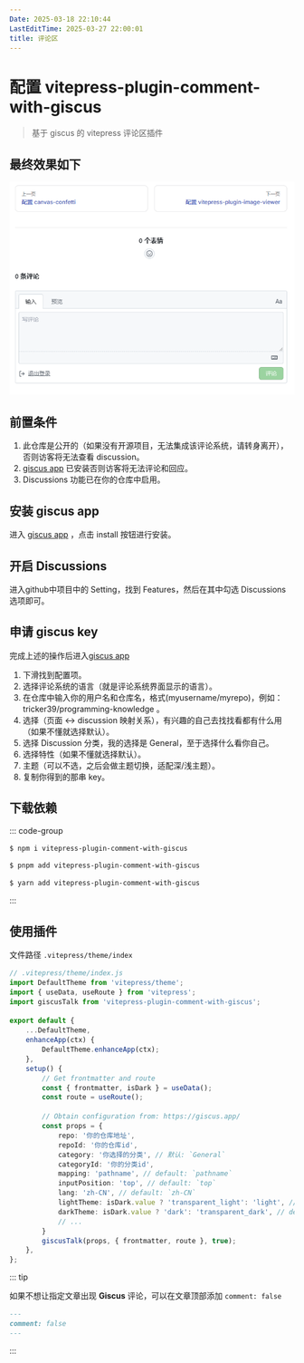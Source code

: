 ```yaml
---
Date: 2025-03-18 22:10:44
LastEditTime: 2025-03-27 22:00:01
title: 评论区
---
```


# 配置 vitepress-plugin-comment-with-giscus

> 基于 giscus 的 vitepress 评论区插件


## 最终效果如下

![giscus](./assets/giscus.png)

## 前置条件

1. 此仓库是公开的（如果没有开源项目，无法集成该评论系统，请转身离开），否则访客将无法查看 discussion。
2. [giscus app](https://github.com/apps/giscus) 已安装否则访客将无法评论和回应。
3. Discussions 功能已在你的仓库中启用。

## 安装 giscus app

进入 [giscus app](https://github.com/apps/giscus) ，点击 install 按钮进行安装。

## 开启 Discussions

进入github中项目中的 Setting，找到 Features，然后在其中勾选 Discussions 选项即可。

## 申请 giscus key

完成上述的操作后进入[giscus app](https://github.com/apps/giscus)

1. 下滑找到配置项。
2. 选择评论系统的语言（就是评论系统界面显示的语言）。
3. 在仓库中输入你的用户名和仓库名，格式(myusername/myrepo)，例如：tricker39/programming-knowledge 。
4. 选择（页面 ↔️ discussion 映射关系），有兴趣的自己去找找看都有什么用（如果不懂就选择默认）。
5. 选择 Discussion 分类，我的选择是 General，至于选择什么看你自己。
6. 选择特性（如果不懂就选择默认）。
7. 主题（可以不选，之后会做主题切换，适配深/浅主题）。
8. 复制你得到的那串 key。


## 下载依赖
::: code-group

```sh [npm]
$ npm i vitepress-plugin-comment-with-giscus
```

```sh [pnpm]
$ pnpm add vitepress-plugin-comment-with-giscus
```

```sh [yarn]
$ yarn add vitepress-plugin-comment-with-giscus
```

:::


## 使用插件

文件路径 `.vitepress/theme/index`

```typescript
// .vitepress/theme/index.js
import DefaultTheme from 'vitepress/theme';
import { useData, useRoute } from 'vitepress';
import giscusTalk from 'vitepress-plugin-comment-with-giscus';

export default {
    ...DefaultTheme,
    enhanceApp(ctx) {
        DefaultTheme.enhanceApp(ctx);
    },
    setup() {
        // Get frontmatter and route
        const { frontmatter, isDark } = useData();
        const route = useRoute();
        
        // Obtain configuration from: https://giscus.app/
        const props = {
            repo: '你的仓库地址',
            repoId: '你的仓库id',
            category: '你选择的分类', // 默认: `General`
            categoryId: '你的分类id',
            mapping: 'pathname', // default: `pathname`
            inputPosition: 'top', // default: `top`
            lang: 'zh-CN', // default: `zh-CN`
            lightTheme: isDark.value ? 'transparent_light': 'light', // default: `light`
            darkTheme: isDark.value ? 'dark': 'transparent_dark', // default: `transparent_dark`
            // ...
        }
        giscusTalk(props, { frontmatter, route }, true);
    },
};
```




::: tip

如果不想让指定文章出现 <b>Giscus</b> 评论，可以在文章顶部添加 `comment: false`

```md
---
comment: false
---
```

:::
